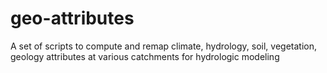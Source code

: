 # geo-attributes
A set of scripts to compute and remap climate, hydrology, soil, vegetation, geology attributes at various catchments for hydrologic modeling
